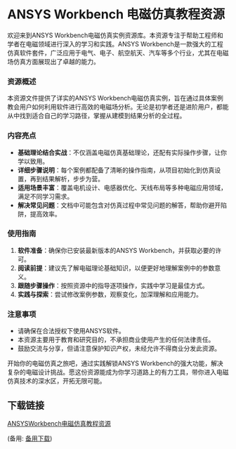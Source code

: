 # ANSYS Workbench 电磁仿真教程资源

欢迎来到ANSYS Workbench电磁仿真实例资源库。本资源专注于帮助工程师和学者在电磁领域进行深入的学习和实践。ANSYS Workbench是一款强大的工程仿真软件套件，广泛应用于电气、电子、航空航天、汽车等多个行业，尤其在电磁场仿真方面展现出了卓越的能力。

### 资源概述

本资源文件提供了详实的ANSYS Workbench电磁仿真实例，旨在通过具体案例教会用户如何利用软件进行高效的电磁场分析。无论是初学者还是进阶用户，都能从中找到适合自己的学习路径，掌握从建模到结果分析的全过程。

### 内容亮点

- **基础理论结合实战**：不仅涵盖电磁仿真基础理论，还配有实际操作步骤，让你学以致用。
- **详细步骤说明**：每个案例都配备了清晰的操作指南，从项目初始化到仿真设置，再到结果解析，步步为营。
- **适用场景丰富**：覆盖电机设计、电感器优化、天线布局等多种电磁应用领域，满足不同学习需求。
- **解决常见问题**：文档中可能包含对仿真过程中常见问题的解答，帮助你避开陷阱，提高效率。

### 使用指南

1. **软件准备**：确保你已安装最新版本的ANSYS Workbench，并获取必要的许可。
2. **阅读前提**：建议先了解电磁理论基础知识，以便更好地理解案例中的参数意义。
3. **跟随步骤操作**：按照资源中的指导逐项操作，实践中学习是最佳方式。
4. **实践与探索**：尝试修改案例参数，观察变化，加深理解和应用能力。

### 注意事项

- 请确保在合法授权下使用ANSYS软件。
- 本资源主要用于教育和研究目的，不承担商业使用产生的任何法律责任。
- 鼓励交流与分享，但请注意保护知识产权，未经允许不得商业分发此资源。

开始你的电磁仿真之旅吧，通过实践解锁ANSYS Workbench的强大功能，解决复杂的电磁设计挑战。愿这份资源能成为你学习道路上的有力工具，带你进入电磁仿真技术的深水区，开拓无限可能。

## 下载链接
[ANSYSWorkbench电磁仿真教程资源](https://pan.quark.cn/s/07c1d437414b) 

(备用: [备用下载](https://pan.baidu.com/s/1qLVKnLnN3lGR2HkPyUl1yw?pwd=1234))
